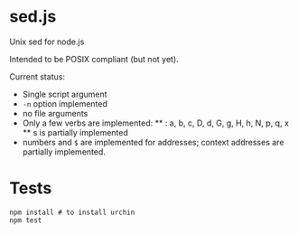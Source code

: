 # sed.js

Unix sed for node.js

Intended to be POSIX compliant (but not yet).

Current status:
 * Single script argument
 * `-n` option implemented
 * no file arguments
 * Only a few verbs are implemented:
 ** : a, b, c, D, d, G, g, H, h, N, p, q, x
 ** s is partially implemented
 * numbers and `$` are implemented for addresses; context addresses are partially implemented.

# Tests

    npm install # to install urchin
    npm test

